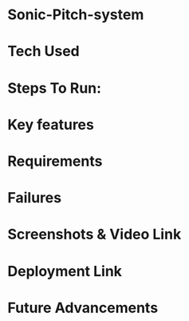 # Sonic-Pitch-system

# Tech Used

# Steps To Run:

# Key features

# Requirements

# Failures

# Screenshots & Video Link

# Deployment Link

# Future Advancements
